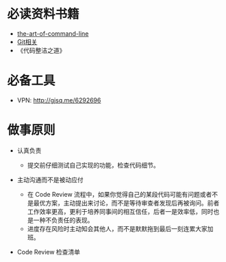 # 必读资料书籍

- [the-art-of-command-line](https://github.com/jlevy/the-art-of-command-line/blob/master/README-zh.md)
- [Git相关](https://github.com/inetfuture/technote/blob/master/git.md)
- 《代码整洁之道》

# 必备工具

- VPN: http://gjsq.me/6292696

# 做事原则

- 认真负责

    - 提交前仔细测试自己实现的功能，检查代码细节。

- 主动沟通而不是被动应付

    - 在 Code Review 流程中，如果你觉得自己的某段代码可能有问题或者不是最优方案，主动提出来讨论，而不是等待审查者发现后再被询问。前者工作效率更高，更利于培养同事间的相互信任，后者一是效率低，同时也是一种不负责任的表现。
    - 进度存在风险时主动知会其他人，而不是默默拖到最后一刻连累大家加班。

- Code Review 检查清单

